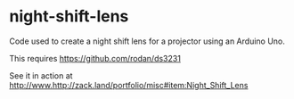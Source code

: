 # night-shift-lens
Code used to create a night shift lens for a projector using an Arduino Uno.

This requires https://github.com/rodan/ds3231

See it in action at http://www.http://zack.land/portfolio/misc#item:Night_Shift_Lens
